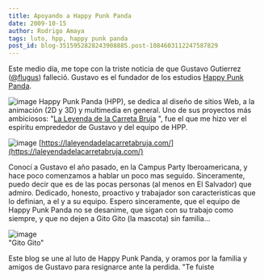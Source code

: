 ```yaml
---
title: Apoyando a Happy Punk Panda
date: 2009-10-15
author: Rodrigo Amaya
tags: luto, hpp, happy punk panda
post_id: blog-3515952828243908885.post-1084603112247587829
---
```


Este medio día, me tope con la triste noticia de que Gustavo Gutierrez ([@flugus](https://twitter.com/flugus)) falleció. Gustavo es el fundador de los estudios [Happy Punk Panda](https://happypunkpanda.com/).

![image](https://1.bp.blogspot.com/_ayvorITawE4/StfEcTYytUI/AAAAAAAACM4/ZCmAAWE-HlE/s320/hpp.home01_r2_c3.gif)    Happy Punk Panda (HPP), se dedica al diseño de
sitios Web, a la animación (2D y 3D) y multimedia en general. Uno de sus proyectos más ambiciosos: "[La Leyenda de la Carreta Bruja](https://www.facebook.com/home.php?#/carretabruja?ref=ts)
", fue el que me hizo ver el espiritu emprededor de Gustavo y del equipo de HPP.

![image](https://1.bp.blogspot.com/_ayvorITawE4/StfEbsVpbsI/AAAAAAAACMo/vLbBOua5qjo/s320/carreta.jpg)     [https://laleyendadelacarretabruja.com/](https://laleyendadelacarretabruja.com/)

Conocí a Gustavo el año pasado, en la Campus Party Iberoamericana, y hace poco comenzamos a hablar un poco mas seguido. Sinceramente, puedo decir que es de las pocas personas (al menos en El Salvador) que admiro. Dedicado, honesto, proactivo y trabajador son caracteristicas que lo definian, a el y a su equipo. Espero sinceramente, que el equipo de Happy Punk Panda no se desanime, que sigan con su trabajo como siempre, y que no dejen a Gito Gito (la mascota) sin familia...

![image](https://3.bp.blogspot.com/_ayvorITawE4/StfEb5sCEPI/AAAAAAAACMw/pDz1t72DtPc/s320/HAPPY_PUNK_PANDA_3D_by_flugus.jpg)    
"Gito
Gito"

Este blog se une al luto de Happy Punk Panda, y oramos por la familia y amigos de Gustavo para resignarce ante la perdida. "Te fuiste